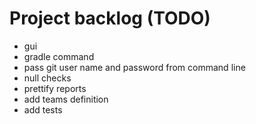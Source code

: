 # Project backlog (TODO) 
- gui 
- gradle command
- pass git user name and password from command line
- null checks
- prettify reports
- add teams definition
- add tests 
